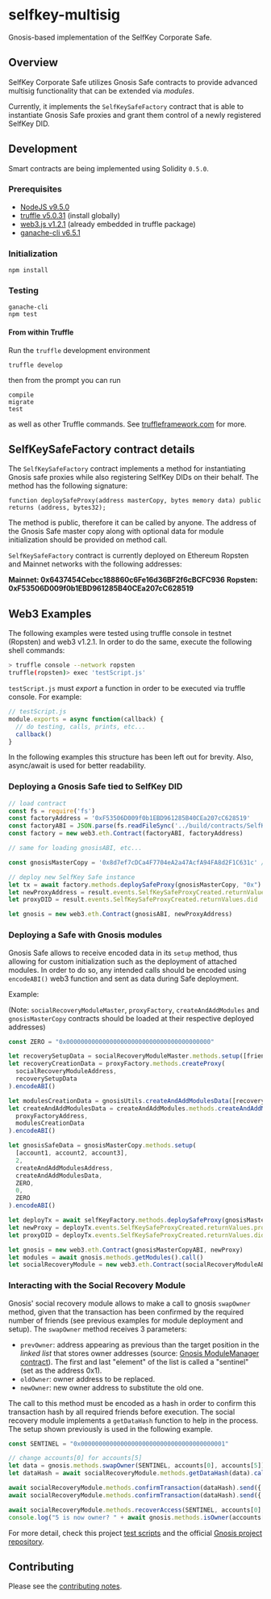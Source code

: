 # selfkey-multisig

Gnosis-based implementation of the SelfKey Corporate Safe.

<!-- * `develop` — [![CircleCI]({{circleci-badge-develop-link}})]({{circleci-project-develop-link}})
* `master` — [![CircleCI]({{circleci-badge-master-link}})]({{circleci-project-master-link}}) -->

## Overview

SelfKey Corporate Safe utilizes Gnosis Safe contracts to provide advanced multisig functionality that can be
extended via _modules_.

Currently, it implements the `SelfKeySafeFactory` contract that is able to instantiate Gnosis Safe proxies
and grant them control of a newly registered SelfKey DID.


## Development

Smart contracts are being implemented using Solidity `0.5.0`.

### Prerequisites

* [NodeJS v9.5.0](htps://nodejs.org)
* [truffle v5.0.31](http://truffleframework.com/) (install globally)
* [web3.js v1.2.1](https://github.com/ethereum/web3.js/) (already embedded in truffle package)
* [ganache-cli v6.5.1](https://github.com/trufflesuite/ganache-cli)

### Initialization

    npm install

### Testing

    ganache-cli
    npm test

#### From within Truffle

Run the `truffle` development environment

    truffle develop

then from the prompt you can run

    compile
    migrate
    test

as well as other Truffle commands. See [truffleframework.com](http://truffleframework.com) for more.

## SelfKeySafeFactory contract details

The `SelfKeySafeFactory` contract implements a method for instantiating Gnosis safe proxies while also
registering SelfKey DIDs on their behalf. The method has the following signature:

```Solidity
function deploySafeProxy(address masterCopy, bytes memory data) public returns (address, bytes32);
```

The method is public, therefore it can be called by anyone. The address of the Gnosis Safe master copy along with optional data for module initialization should be provided on method call.

`SelfKeySafeFactory` contract is currently deployed on Ethereum Ropsten and Mainnet networks with the following addresses:

**Mainnet: 0x6437454Cebcc188860c6Fe16d36BF2f6cBCFC936**
**Ropsten: 0xF53506D009f0b1EBD961285B40CEa207cC628519**

## Web3 Examples

The following examples were tested using truffle console in testnet (Ropsten) and web3 v1.2.1.
In order to do the same, execute the following shell commands:

```bash
> truffle console --network ropsten
truffle(ropsten)> exec 'testScript.js'
```

`testScript.js` must _export_ a function in order to be executed via truffle console. For example:

```JavaScript
// testScript.js
module.exports = async function(callback) {
  // do testing, calls, prints, etc...
  callback()
}
```

In the following examples this structure has been left out for brevity. Also, async/await is used for better
readability.

### Deploying a Gnosis Safe tied to SelfKey DID

```JavaScript
// load contract
const fs = require('fs')
const factoryAddress = '0xF53506D009f0b1EBD961285B40CEa207cC628519'
const factoryABI = JSON.parse(fs.readFileSync('../build/contracts/SelfKeySafeFactory.json')).abi
const factory = new web3.eth.Contract(factoryABI, factoryAddress)

// same for loading gnosisABI, etc...

const gnosisMasterCopy = '0x8d7ef7cDCa4F7704eA2a47AcfA94FA8d2F1C631c' // address of deployed Gnosis master copy

// deploy new SelfKey Safe instance
let tx = await factory.methods.deploySafeProxy(gnosisMasterCopy, "0x").send({ 'from': senderAddress })
let newProxyAddress = result.events.SelfKeySafeProxyCreated.returnValues.proxy
let proxyDID = result.events.SelfKeySafeProxyCreated.returnValues.did   // this DID is controlled by Gnosis proxy

let gnosis = new web3.eth.Contract(gnosisABI, newProxyAddress)
```

### Deploying a Safe with Gnosis modules

Gnosis Safe allows to receive encoded data in its `setup` method, thus allowing for custom initialization such
as the deployment of attached modules. In order to do so, any intended calls should be encoded using `encodeABI()` web3 function and sent as data during Safe deployment.

Example:

(Note: `socialRecoveryModuleMaster`, `proxyFactory`, `createAndAddModules` and `gnosisMasterCopy` contracts should be loaded at their respective deployed addresses)

```JavaScript
const ZERO = "0x0000000000000000000000000000000000000000"

let recoverySetupData = socialRecoveryModuleMaster.methods.setup([friend1, friend2], 2).encodeABI()
let recoveryCreationData = proxyFactory.methods.createProxy(
  socialRecoveryModuleAddress,
  recoverySetupData
).encodeABI()

let modulesCreationData = gnosisUtils.createAndAddModulesData([recoveryCreationData])
let createAndAddModulesData = createAndAddModules.methods.createAndAddModules(
  proxyFactoryAddress,
  modulesCreationData
).encodeABI()

let gnosisSafeData = gnosisMasterCopy.methods.setup(
  [account1, account2, account3],
  2,
  createAndAddModulesAddress,
  createAndAddModulesData,
  ZERO,
  0,
  ZERO
).encodeABI()

let deployTx = await selfKeyFactory.methods.deploySafeProxy(gnosisMasterCopyAddress, gnosisSafeData).send()
let newProxy = deployTx.events.SelfKeySafeProxyCreated.returnValues.proxy
let proxyDID = deployTx.events.SelfKeySafeProxyCreated.returnValues.did

let gnosis = new web3.eth.Contract(gnosisMasterCopyABI, newProxy)
let modules = await gnosis.methods.getModules().call()
let socialRecoveryModule = new web3.eth.Contract(socialRecoveryModuleABI, modules[0])
```

### Interacting with the Social Recovery Module

Gnosis' social recovery module allows to make a call to gnosis `swapOwner` method, given that the transaction
has been confirmed by the required number of friends (see previous examples for module deployment and setup).
The `swapOwner` method receives 3 parameters:

* `prevOwner`: address appearing as previous than the target position in the _linked list_ that stores
owner addresses (source: [Gnosis ModuleManager contract](https://github.com/gnosis/safe-contracts/blob/v1.0.0/contracts/base/OwnerManager.sol)). The first and
last "element" of the list is called a "sentinel" (set as the address 0x1).
* `oldOwner`: owner address to be replaced.
* `newOwner`: new owner address to substitute the old one.

The call to this method must be encoded as a hash in order to confirm this transaction hash by all required
friends before execution. The social recovery module implements a `getDataHash` function to help in the process.
The setup shown previously is used in the following example.

```JavaScript
const SENTINEL = "0x0000000000000000000000000000000000000001"

// change accounts[0] for accounts[5]
let data = gnosis.methods.swapOwner(SENTINEL, accounts[0], accounts[5]).encodeABI()
let dataHash = await socialRecoveryModule.methods.getDataHash(data).call()  // get transaction hash

await socialRecoveryModule.methods.confirmTransaction(dataHash).send({ from: accounts[3] }) // friend1 confirms
await socialRecoveryModule.methods.confirmTransaction(dataHash).send({ from: accounts[4] }) // friend2 confirms

await socialRecoveryModule.methods.recoverAccess(SENTINEL, accounts[0], accounts[5]).send({ from: accounts[3] })
console.log("5 is now owner? " + await gnosis.methods.isOwner(accounts[5]).call())  // prints true
```

For more detail, check this project [test scripts]('test/') and the official [Gnosis project repository](https://github.com/gnosis/safe-contracts/tree/v1.0.0).

## Contributing

Please see the [contributing notes](CONTRIBUTING.md).
